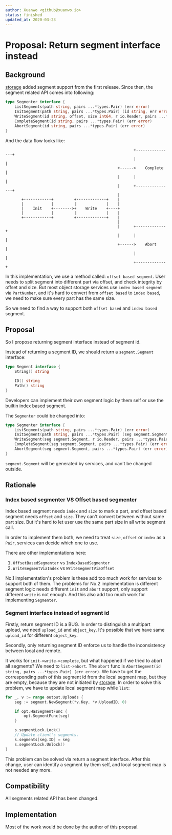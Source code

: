 ```yaml
---
author: Xuanwo <github@xuanwo.io>
status: finished
updated_at: 2020-03-23
---
```


# Proposal: Return segment interface instead

## Background

[storage][] added segment support from the first release. Since then, the segment related API comes into following:

```go
type Segmenter interface {
    ListSegments(path string, pairs ...*types.Pair) (err error)
    InitSegment(path string, pairs ...*types.Pair) (id string, err error)
    WriteSegment(id string, offset, size int64, r io.Reader, pairs ...*types.Pair) (err error)
    CompleteSegment(id string, pairs ...*types.Pair) (err error)
    AbortSegment(id string, pairs ...*types.Pair) (err error)
}
```

And the data flow looks like:

```text
                                                        +----------------+
                                                        |                |
                                                 +------>    Complete    |
                                                 |      |                |
                                                 |      +----------------+
                                                 |
       +------------+         +-------------+    |
       |            |         |             |    |
       |    Init    +-------->+    Write    +----+
       |            |         |             |    |
       +------------+         +-------------+    |
                                                 |
                                                 |      +-------------+
                                                 |      |             |
                                                 +------>    Abort    |
                                                        |             |
                                                        +-------------+
```

In this implementation, we use a method called: `offset based segment`. User needs to split segment into different part via offset, and check integrity by offset and size. But most object storage services use `index based segment` via `PartNumber`, and it's hard to convert from `offset based` to `index based`, we need to make sure every part has the same size.

So we need to find a way to support both `offset based` and `index based` segment.

## Proposal

So I propose returning segment interface instead of segment id.

Instead of returning a segment ID, we should return a `segment.Segment` interface:

```go
type Segment interface {
    String() string

    ID() string
    Path() string
}
```

Developers can implement their own segment logic by them self or use the builtin index based segment.

The `Segmenter` could be changed into:

```go
type Segmenter interface {
    ListSegments(path string, pairs ...*types.Pair) (err error)
    InitSegment(path string, pairs ...*types.Pair) (seg segment.Segment, err error)
    WriteSegment(seg segment.Segment, r io.Reader, pairs ...*types.Pair) (err error)
    CompleteSegment(seg segment.Segment, pairs ...*types.Pair) (err error)
    AbortSegment(seg segment.Segment, pairs ...*types.Pair) (err error)
}
```

`segment.Segment` will be generated by services, and can't be changed outside.

## Rationale

### Index based segmenter VS Offset based segmenter

Index based segment needs `index` and `size` to mark a part, and offset based segment needs `offset` and `size`. They can't convert between without same part size. But it's hard to let user use the same part size in all write segment call.

In order to implement them both, we need to treat `size`, `offset` or `index` as a `Pair`, services can decide which one to use.

There are other implementations here:

1. `OffsetBasedSegmenter` vs `IndexBasedSegmenter`
2. `WriteSegmentViaIndex` vs `WriteSegmentViaOffset`

No.1 implementation's problem is these add too much work for services to support both of them. The problems for No.2 implementation is different segment logic needs different `init` and `abort` support, only support different `write` is not enough. And this also add too much work for implementing `Segmenter`.

### Segment interface instead of segment id

Firstly, return segment ID is a BUG. In order to distinguish a multipart upload, we need `upload_id` and `object_key`. It's possible that we have same `upload_id` for different `object_key`.

Secondly, only returning segment ID enforce us to handle the inconsistency between local and remote.

It works for `init->write->complete`, but what happened if we tried to abort all segments? We need to `list->abort`. The `abort` func is `AbortSegment(id string, pairs ...*types.Pair) (err error)`. We have to get the corresponding path of this segment id from the local segment map, but they are empty, because they are not initiated by [storage][]. In order to solve this problem, we have to update local segment map while `list`:

```go
for _, v := range output.Uploads {
    seg := segment.NewSegment(*v.Key, *v.UploadID, 0)

    if opt.HasSegmentFunc {
        opt.SegmentFunc(seg)
    }

    s.segmentLock.Lock()
    // Update client's segments.
    s.segments[seg.ID] = seg
    s.segmentLock.Unlock()
}
```

This problem can be solved via return a segment interface. After this change, user can identify a segment by them self, and local segment map is not needed any more.

## Compatibility

All segments related API has been changed.

## Implementation

Most of the work would be done by the author of this proposal.

[storage]: https://github.com/Xuanwo/storage